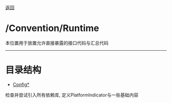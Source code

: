 [返回](../Source-README.md)

# /Convention/Runtime

本位置用于放置允许直接暴露的接口代码与汇总代码

---

# 目录结构

- [Config*](Config.md)

检查并尝试引入所有依赖库, 定义PlatformIndicator与一些基础内容


